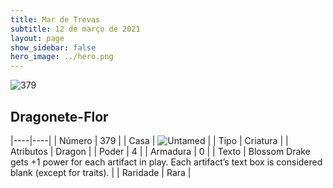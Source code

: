 ```yaml
---
title: Mar de Trevas
subtitle: 12 de março de 2021
layout: page
show_sidebar: false
hero_image: ../hero.png
---
```


![379](https://cdn.keyforgegame.com/media/card_front/pt/496_379_FFJ4XQRPR824_pt.png)

## Dragonete-Flor

|----|----|
| Número | 379 |
| Casa | ![Untamed](https://archonarcana.com/images/thumb/b/bd/Untamed.png/22px-Untamed.png "Indomados") |
| Tipo | Criatura |
| Atributos | Dragon |
| Poder | 4 |
| Armadura | 0 |
| Texto | Blossom Drake gets +1 power for each artifact in play.  Each artifact’s text box is considered blank (except for traits).  |
| Raridade | Rara |
